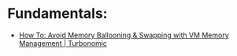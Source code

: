 # Fundamentals:
- [How To: Avoid Memory Ballooning & Swapping with VM Memory Management | Turbonomic](https://youtu.be/ztyU17qU_Nk)
